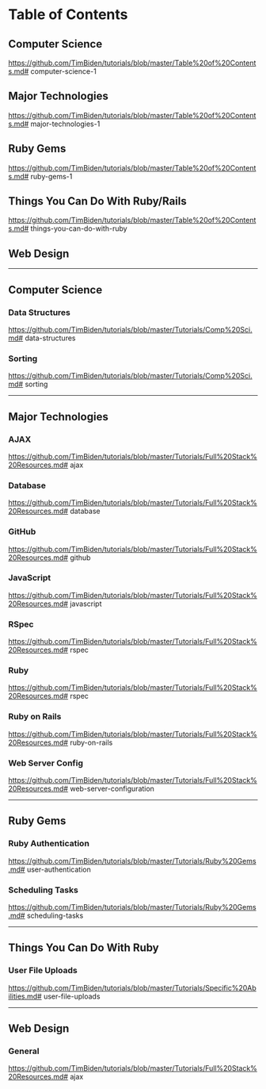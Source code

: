 # Table of Contents
##  Computer Science
https://github.com/TimBiden/tutorials/blob/master/Table%20of%20Contents.md# computer-science-1
##  Major Technologies
https://github.com/TimBiden/tutorials/blob/master/Table%20of%20Contents.md# major-technologies-1
##  Ruby Gems
https://github.com/TimBiden/tutorials/blob/master/Table%20of%20Contents.md# ruby-gems-1
##  Things You Can Do With Ruby/Rails
https://github.com/TimBiden/tutorials/blob/master/Table%20of%20Contents.md# things-you-can-do-with-ruby
##  Web Design


-----
##  Computer Science
###  Data Structures
https://github.com/TimBiden/tutorials/blob/master/Tutorials/Comp%20Sci.md# data-structures

###  Sorting
https://github.com/TimBiden/tutorials/blob/master/Tutorials/Comp%20Sci.md# sorting

-----

##  Major Technologies
###  AJAX
https://github.com/TimBiden/tutorials/blob/master/Tutorials/Full%20Stack%20Resources.md# ajax

###  Database
https://github.com/TimBiden/tutorials/blob/master/Tutorials/Full%20Stack%20Resources.md# database

###  GitHub
https://github.com/TimBiden/tutorials/blob/master/Tutorials/Full%20Stack%20Resources.md# github

###  JavaScript
https://github.com/TimBiden/tutorials/blob/master/Tutorials/Full%20Stack%20Resources.md# javascript

###  RSpec
https://github.com/TimBiden/tutorials/blob/master/Tutorials/Full%20Stack%20Resources.md# rspec

###  Ruby
https://github.com/TimBiden/tutorials/blob/master/Tutorials/Full%20Stack%20Resources.md# rspec

###  Ruby on Rails
https://github.com/TimBiden/tutorials/blob/master/Tutorials/Full%20Stack%20Resources.md# ruby-on-rails

###  Web Server Config
https://github.com/TimBiden/tutorials/blob/master/Tutorials/Full%20Stack%20Resources.md# web-server-configuration

-----

##  Ruby Gems
###  Ruby Authentication
https://github.com/TimBiden/tutorials/blob/master/Tutorials/Ruby%20Gems.md# user-authentication

###  Scheduling Tasks
https://github.com/TimBiden/tutorials/blob/master/Tutorials/Ruby%20Gems.md# scheduling-tasks

-----

##  Things You Can Do With Ruby
###  User File Uploads
https://github.com/TimBiden/tutorials/blob/master/Tutorials/Specific%20Abilities.md# user-file-uploads

-----

##  Web Design
###  General
https://github.com/TimBiden/tutorials/blob/master/Tutorials/Full%20Stack%20Resources.md# ajax
